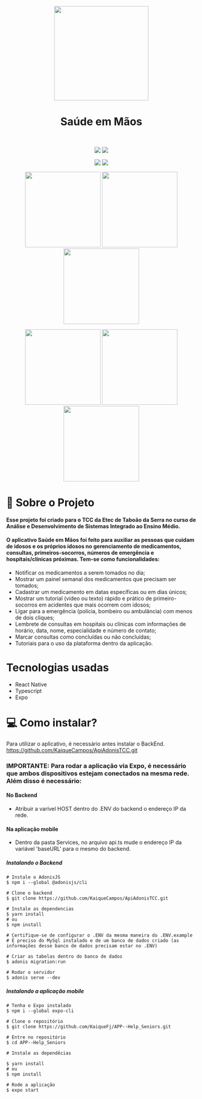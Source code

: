 <p align="center">
  <img 
src="https://user-images.githubusercontent.com/70600553/146774102-d84dbc51-7c3c-46af-af70-5f8e2ca21a22.png"
width=250
/>
</p>

<h1 align='center'>Saúde em Mãos</h1>

<br>

<p align="center">
  <img src="https://user-images.githubusercontent.com/70600553/146772819-109af1a4-503a-41f3-a554-bd1e361a0c27.gif"/>
  <img src="https://user-images.githubusercontent.com/70600553/146772758-8070a8c7-f44d-440e-b5db-9e8a1907f275.gif"/>
</p>

<p align="center">
  <img src="https://user-images.githubusercontent.com/70600553/146772743-80d26824-3434-462c-9a8e-11f80b20cb7f.gif"/>
  <img src="https://user-images.githubusercontent.com/70600553/146772828-93146dd3-010f-4119-a0d2-93607462cf45.gif"/>
</p>

<p align="center">
  <img src="https://user-images.githubusercontent.com/70600553/146774812-9e28734d-46c2-41db-bacd-0f01850f38b1.jpg" width=200/>
  <img src="https://user-images.githubusercontent.com/70600553/146774815-b7e7f94f-8c24-441d-846b-95411292a60b.jpg" width=200/>
<img src="https://user-images.githubusercontent.com/70600553/146774824-ad9f0fd2-68eb-4b14-8829-7cfc787a0cf7.jpg" width=200/>
</p>

<p align="center">
  <img src="https://user-images.githubusercontent.com/70600553/146774821-2290ed2c-ec1b-4045-8ff2-bbcc51e62ab4.jpg" width=200/>
  <img src="https://user-images.githubusercontent.com/70600553/146774823-f23dc134-5673-4a44-be7a-87a73bd0e63b.jpg" width=200/>
<img src="https://user-images.githubusercontent.com/70600553/146774819-571f306b-4aec-49a3-9eff-e0c84c1ea43c.jpg"  width=200/>
</p> 

# 📕 Sobre o Projeto 

#### Esse projeto foi criado para o TCC da Etec de Taboão da Serra no curso de Análise e Desenvolvimento de Sistemas Integrado ao Ensino Médio.
#### O aplicativo Saúde em Mãos foi feito para auxiliar as pessoas que cuidam de idosos e os próprios idosos no gerenciamento de medicamentos, consultas, primeiros-socorros, números de emergência e hospitais/clínicas próximas. Tem-se como funcionalidades:  
 - Notificar os medicamentos a serem tomados no dia;
 - Mostrar um painel semanal dos medicamentos que precisam ser tomados;
 - Cadastrar um medicamento em datas específicas ou em dias únicos;
 - Mostrar um tutorial (vídeo ou texto) rápido e prático de primeiro-socorros em acidentes que mais ocorrem com idosos;
 - Ligar para a emergência (polícia, bombeiro ou ambulância) com menos de dois cliques;
 - Lembrete de consultas em hospitais ou clínicas com informações de horário, data, nome, especialidade e número de contato;
 - Marcar consultas como concluídas ou não concluídas;
 - Tutoriais para o uso da plataforma dentro da aplicação.

# Tecnologias usadas
 - React Native
 - Typescript 
 - Expo


# 💻 Como instalar?
Para utilizar o aplicativo, é necessário antes instalar o BackEnd. https://github.com/KaiqueCampos/ApiAdonisTCC.git

### IMPORTANTE: Para rodar a aplicação via Expo, é necessário que ambos dispositivos estejam conectados na mesma rede. Além disso é necessário:
#### No Backend
- Atribuir a varível HOST dentro do .ENV do backend o endereço IP da rede.

#### Na aplicação mobile
- Dentro da pasta Services, no arquivo api.ts mude o endereço IP da variável 'baseURL' para o mesmo do backend.

##### Instalando o Backend

```
# Instale o AdonisJS
$ npm i --global @adonisjs/cli

# Clone o backend
$ git clone https://github.com/KaiqueCampos/ApiAdonisTCC.git

# Instale as dependencias
$ yarn install
# ou
$ npm install

# Certifique-se de configurar o .ENV da mesma maneira do .ENV.example
# É preciso do MySql instalado e de um banco de dados criado (as informações desse banco de dados precisam estar no .ENV)

# Criar as tabelas dentro do banco de dados
$ adonis migration:run

# Rodar o servidor
$ adonis serve --dev
```

##### Instalando a aplicação mobile
```
# Tenha o Expo instalado
$ npm i --global expo-cli

# Clone o repositório
$ git clone https://github.com/KaiqueFj/APP--Help_Seniors.git

# Entre no repositório
$ cd APP--Help_Seniors

# Instale as dependêcias

$ yarn install
# ou
$ npm install

# Rode a aplicação
$ expo start
```






